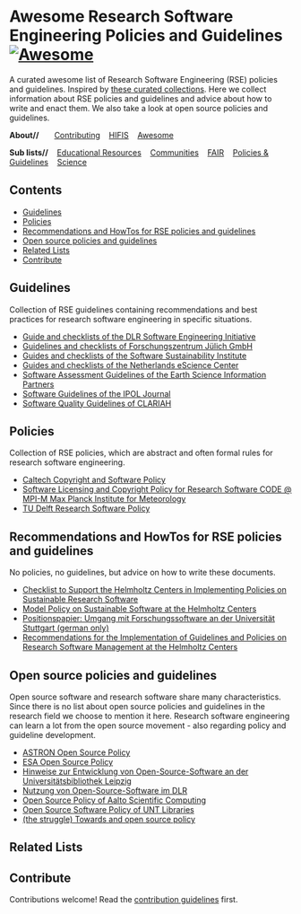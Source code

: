<!--lint disable double-link-->
# Awesome Research Software Engineering Policies and Guidelines [![Awesome](https://awesome.re/badge.svg)](https://awesome.re)

A curated awesome list of Research Software Engineering (RSE) policies and guidelines. Inspired by [these curated collections](https://github.com/sindresorhus/awesome). Here we collect information about RSE policies and guidelines and advice about how to write and enact them. We also take a look at open source policies and guidelines.

**About//** &nbsp;&nbsp;&nbsp;&nbsp;&nbsp;
[Contributing](contributing.md)&nbsp;&nbsp;&nbsp;
[HIFIS](https://hifis.net)&nbsp;&nbsp;&nbsp;
[Awesome](https://github.com/sindresorhus/awesome)

**Sub lists//**&nbsp;&nbsp;&nbsp;
[Educational Resources](https://github.com/hifis-net/awesome-rse-education)&nbsp;&nbsp;&nbsp;
[Communities](https://github.com/hifis-net/awesome-rse-communities)&nbsp;&nbsp;&nbsp;
[FAIR](https://github.com/hifis-net/awesome-rse-fair)&nbsp;&nbsp;&nbsp;
[Policies & Guidelines](https://github.com/hifis-net/awesome-rse-policies)&nbsp;&nbsp;&nbsp;
[Science](https://github.com/hifis-net/awesome-rse-science)

## Contents
- [Guidelines](#guidelines)
- [Policies](#policies)
- [Recommendations and HowTos for RSE policies and guidelines](#recommendations-and-howtos-for-rse-policies-and-guidelines)
- [Open source policies and guidelines](#open-source-policies-and-guidelines)
- [Related Lists](#related-lists)
- [Contribute](#contribute)

## Guidelines
Collection of RSE guidelines containing recommendations and best practices for research software engineering in specific situations.

- [Guide and checklists of the DLR Software Engineering Initiative](https://rse.dlr.de/01_guidelines.html)
- [Guidelines and checklists of Forschungszentrum Jülich GmbH](http://hdl.handle.net/2128/33259)
- [Guides and checklists of the Software Sustainability Institute](https://www.software.ac.uk/guides)
- [Guides and checklists of the Netherlands eScience Center](https://guide.esciencecenter.nl/#/)
- [Software Assessment Guidelines of the Earth Science Information Partners](https://esipfed.github.io/Software-Assessment-Guidelines/)
- [Software Guidelines of the IPOL Journal](https://tools.ipol.im/wiki/ref/software_guidelines/)
- [Software Quality Guidelines of CLARIAH](https://github.com/CLARIAH/software-quality-guidelines)

## Policies
Collection of RSE policies, which are abstract and often formal rules for research software engineering.

- [Caltech Copyright and Software Policy](https://innovation.caltech.edu/patents-licensing/policies/caltech-copyright-and-software-policy)
- [Software Licensing and Copyright Policy for Research Software CODE @ MPI-M Max Planck Institute for Meteorology](https://mpimet.mpg.de/fileadmin/02_Forschung/08_Gute_wissenschaftliche_Praxis/MPI-M-SW-Policy.pdf)
- [TU Delft Research Software Policy](https://doi.org/10.5281/zenodo.4629661)

## Recommendations and HowTos for RSE policies and guidelines
No policies, no guidelines, but advice on how to write these documents.

- [Checklist to Support the Helmholtz Centers in Implementing Policies on Sustainable Research Software](https://doi.org/10.48440/os.helmholtz.038)
- [Model Policy on Sustainable Software at the Helmholtz Centers](https://doi.org/10.48440/os.helmholtz.041)
- [Positionspapier: Umgang mit Forschungssoftware an der Universität Stuttgart (german only)](https://elib.uni-stuttgart.de/bitstream/11682/11195/1/positionspapier.pdf)
- [Recommendations for the Implementation of Guidelines and Policies on Research Software Management at the Helmholtz Centers](https://doi.org/10.48440/os.helmholtz.040)

## Open source policies and guidelines
Open source software and research software share many characteristics. Since there is no list about open source policies and guidelines in the research field we choose to mention it here. Research software engineering can learn a lot from the open source movement - also regarding policy and guideline development.

- [ASTRON Open Source Policy](https://doi.org/10.5281/zenodo.3479828)
- [ESA Open Source Policy](https://essr.esa.int/esa-open-source-policy)
- [Hinweise zur Entwicklung von Open-Source-Software an der Universitätsbibliothek Leipzig](https://doi.org/10.5281/zenodo.6412930)
- [Nutzung von Open-Source-Software im DLR]([https://www.dlr.de/tm/PortalData/43/Resources/dokumente/tm_dokumente/OpenSource-Software_DLR_2022.pdf](https://www.dlr.de/de/medien/publikationen/broschueren/opensource-software_dlr_2022.pdf))
- [Open Source Policy of Aalto Scientific Computing](https://scicomp.aalto.fi/aalto/opensource-policy/)
- [Open Source Software Policy of UNT Libraries](https://library.unt.edu/policies/open-source-software/)
- [(the struggle) Towards and open source policy](https://arxiv.org/abs/1911.00534v1)

## Related Lists

## Contribute

Contributions welcome! Read the [contribution guidelines](contributing.md) first.
